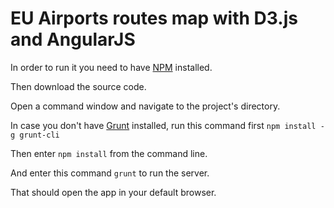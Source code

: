 # EU Airports routes map with D3.js and AngularJS

In order to run it you need to have <a href='http://nodejs.org/download/'>NPM</a> installed.

Then download the source code.

Open a command window and navigate to the project's directory.

In case you don't have <a href='http://gruntjs.com/'>Grunt</a> installed, run this command first ```npm install -g grunt-cli```

Then enter ```npm install``` from the command line.

And enter this command ```grunt``` to run the server. 

That should open the app in your default browser.
